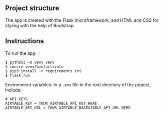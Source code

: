 ## Project structure
The app is created with the Flask microframework, and HTML and CSS for styling with the help of Bootstrap.

## Instructions

To run the app:
```
$ python3 -m venv venv
$ source venv/bin/activate
$ pip3 install -r requirements.txt
$ flask run
```

Environment variables:
In a `.env` file in the root directory of the project, include:
```
# API KEYS
AIRTABLE_KEY = YOUR_AIRTABLE_API_KEY_HERE
AIRTABLE_API_URL = YOUR_AIRTABLE_BASE&TABLE_API_URL_HERE
```